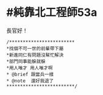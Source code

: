 # #純靠北工程師53a


長官好！


```
/************************
*找個不可一世的前輩帶下屬
*新進同仁有問題沒幫忙解決
*部門同事能躲就躲
*用人唯才 用人唯才啊
* @brief 跟當兵一樣
* @note  還好我退了
*************************/
```
